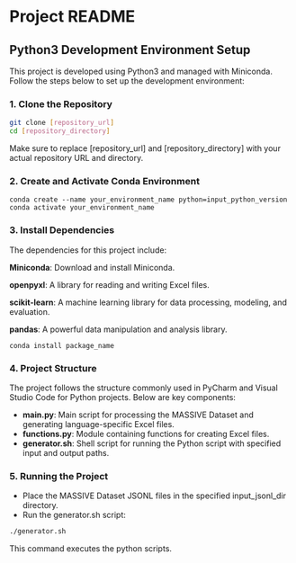 # Project README

## Python3 Development Environment Setup

This project is developed using Python3 and managed with Miniconda. Follow the steps below to set up the development environment:

### 1. Clone the Repository

```bash
git clone [repository_url]
cd [repository_directory]
```

Make sure to replace [repository_url] and [repository_directory] with your actual repository URL and directory.

### 2. Create and Activate Conda Environment
```Miniconda prompt
conda create --name your_environment_name python=input_python_version
conda activate your_environment_name
```
### 3. Install Dependencies

The dependencies for this project include:

**Miniconda**: Download and install Miniconda.

**openpyxl**: A library for reading and writing Excel files.

**scikit-learn**: A machine learning library for data processing, modeling, and evaluation.

**pandas**: A powerful data manipulation and analysis library.
```Miniconda Prompt
conda install package_name
```
### 4. Project Structure
The project follows the structure commonly used in PyCharm and Visual Studio Code for Python projects. Below are key components:

- **main.py**: Main script for processing the MASSIVE Dataset and generating language-specific Excel files.
- **functions.py**: Module containing functions for creating Excel files.
- **generator.sh**: Shell script for running the Python script with specified input and output paths.
### 5. Running the Project
- Place the MASSIVE Dataset JSONL files in the specified input_jsonl_dir directory.
- Run the generator.sh script:
```bash
./generator.sh
```
This command executes the python scripts.



